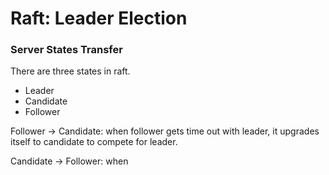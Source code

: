 # Raft: Leader Election 

### Server States Transfer 

There are three states in raft.

- Leader
- Candidate
- Follower


Follower -> Candidate: when follower gets time out with leader, it upgrades itself to candidate to compete for leader. 

Candidate -> Follower: when 

